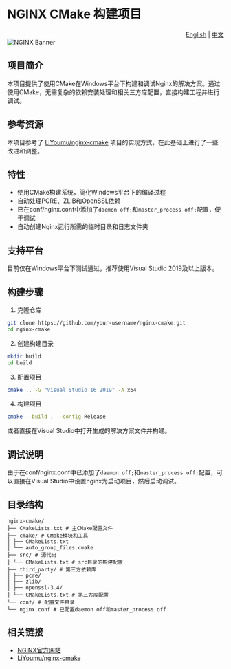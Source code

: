 # NGINX CMake 构建项目

<div align="right">
  <a href="README-EN.md">English</a> | <a href="README.md">中文</a>
</div>

<picture>
  <source media="(prefers-color-scheme: dark)" srcset="https://github.com/user-attachments/assets/9335b488-ffcc-4157-8364-2370a0b70ad0">
  <source media="(prefers-color-scheme: light)" srcset="https://github.com/user-attachments/assets/3a7eeb08-1133-47f5-859c-fad4f5a6a013">
  <img alt="NGINX Banner">
</picture>

## 项目简介

本项目提供了使用CMake在Windows平台下构建和调试Nginx的解决方案。通过使用CMake，无需复杂的依赖安装处理和相关三方库配置，直接构建工程并进行调试。

## 参考资源

本项目参考了 [LiYoumu/nginx-cmake](https://github.com/LiYoumu/nginx-cmake) 项目的实现方式，在此基础上进行了一些改进和调整。

## 特性

- 使用CMake构建系统，简化Windows平台下的编译过程
- 自动处理PCRE、ZLIB和OpenSSL依赖
- 已在conf/nginx.conf中添加了`daemon off;`和`master_process off;`配置，便于调试
- 自动创建Nginx运行所需的临时目录和日志文件夹

## 支持平台

目前仅在Windows平台下测试通过，推荐使用Visual Studio 2019及以上版本。

## 构建步骤

1. 克隆仓库
```bash
git clone https://github.com/your-username/nginx-cmake.git
cd nginx-cmake
```

2. 创建构建目录
```bash
mkdir build
cd build
```

3. 配置项目
```bash
cmake .. -G "Visual Studio 16 2019" -A x64
```

4. 构建项目
```bash
cmake --build . --config Release
```
或者直接在Visual Studio中打开生成的解决方案文件并构建。

## 调试说明

由于在conf/nginx.conf中已添加了`daemon off;`和`master_process off;`配置，可以直接在Visual Studio中设置nginx为启动项目，然后启动调试。

## 目录结构
```text
nginx-cmake/
├── CMakeLists.txt # 主CMake配置文件
├── cmake/ # CMake模块和工具
│ ├── CMakeLists.txt
│ └── auto_group_files.cmake
├── src/ # 源代码
│ └── CMakeLists.txt # src目录的构建配置
├── third_party/ # 第三方依赖库
│ ├── pcre/
│ ├── zlib/
│ ├── openssl-3.4/
│ └── CMakeLists.txt # 第三方库配置
└── conf/ # 配置文件目录
└── nginx.conf # 已配置daemon off和master_process off

```

## 相关链接

- [NGINX官方网站](https://nginx.org/)
- [LiYoumu/nginx-cmake](https://github.com/LiYoumu/nginx-cmake)